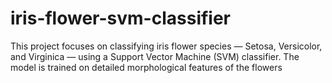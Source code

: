 # iris-flower-svm-classifier
This project focuses on classifying iris flower species — Setosa, Versicolor, and Virginica — using a Support Vector Machine (SVM) classifier. The model is trained on detailed morphological features of the flowers

